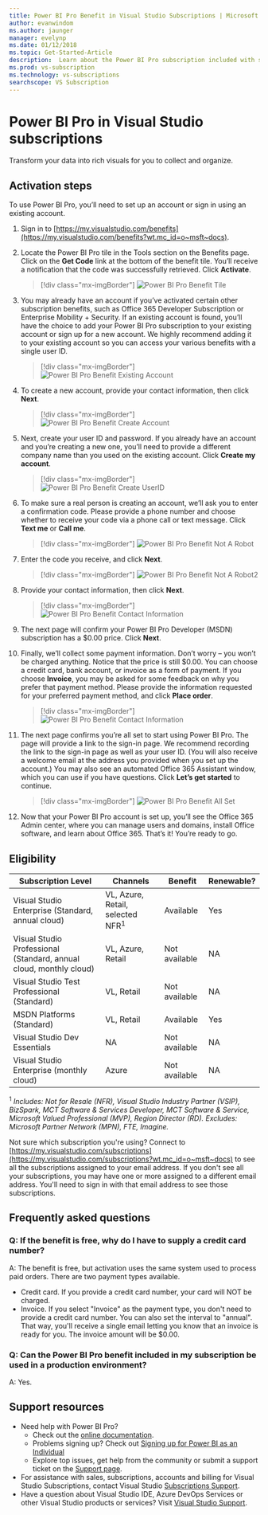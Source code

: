 ```yaml
---
title: Power BI Pro Benefit in Visual Studio Subscriptions | Microsoft Docs
author: evanwindom
ms.author: jaunger
manager: evelynp
ms.date: 01/12/2018
ms.topic: Get-Started-Article
description:  Learn about the Power BI Pro subscription included with selected Visual Studio subscriptions.
ms.prod: vs-subscription
ms.technology: vs-subscriptions
searchscope: VS Subscription
---
```


# Power BI Pro in Visual Studio subscriptions

Transform your data into rich visuals for you to collect and organize.

## Activation steps
To use Power BI Pro, you’ll need to set up an account or sign in using an existing account.
1. Sign in to [https://my.visualstudio.com/benefits](https://my.visualstudio.com/benefits?wt.mc_id=o~msft~docs).

2. Locate the Power BI Pro tile in the Tools section on the Benefits page. Click on the **Get Code** link at the bottom of the benefit tile.   You’ll receive a notification that the code was successfully retrieved.  Click **Activate**.
   > [!div class="mx-imgBorder"]
   > ![Power BI Pro Benefit Tile](_img/vs-pbi/vs-pbi-tile.png)

3. You may already have an account if you’ve activated certain other subscription benefits, such as Office 365 Developer Subscription or Enterprise Mobility + Security.  If an existing account is found, you’ll have the choice to add your Power BI Pro subscription to your existing account or sign up for a new account.  We highly recommend adding it to your existing account so you can access your various benefits with a single user ID.
   > [!div class="mx-imgBorder"]
   > ![Power BI Pro Benefit Existing Account](_img/vs-pbi/vs-pbi-existing-account.png)

4. To create a new account, provide your contact information, then click **Next**.
   > [!div class="mx-imgBorder"]
   > ![Power BI Pro Benefit Create Account](_img/vs-pbi/vs-pbi-create-account-cropped.png)


5. Next, create your user ID and password.  If you already have an account and you’re creating a new one, you’ll need to provide a different company name than you used on the existing account.  Click **Create my account**.
   > [!div class="mx-imgBorder"]
   > ![Power BI Pro Benefit Create UserID](_img/vs-pbi/vs-pbi-create-user-id-cropped.png)


6. To make sure a real person is creating an account, we’ll ask you to enter a confirmation code.  Please provide a phone number and choose whether to receive your code via a phone call or text message.  Click **Text me** or **Call me**.
   > [!div class="mx-imgBorder"]
   > ![Power BI Pro Benefit Not A Robot](_img/vs-pbi/vs-pbi-robot1-cropped.png)


7. Enter the code you receive, and click **Next**.
   > [!div class="mx-imgBorder"]
   > ![Power BI Pro Benefit Not A Robot2](_img/vs-pbi/vs-pbi-robot2-cropped.png)

8. Provide your contact information, then click **Next**.
   > [!div class="mx-imgBorder"]
   > ![Power BI Pro Benefit Contact Information](_img/vs-pbi/vs-pbi-contact-cropped.png)


9. The next page will confirm your Power BI Pro Developer (MSDN) subscription has a $0.00 price.  Click **Next**.

10. Finally, we’ll collect some payment information.  Don’t worry – you won’t be charged anything.  Notice that the price is still $0.00.  You can choose a credit card, bank account, or invoice as a form of payment.  If you choose **Invoice**, you may be asked for some feedback on why you prefer that payment method.  Please provide the information requested for your preferred payment method, and click **Place order**.
    > [!div class="mx-imgBorder"]
    > ![Power BI Pro Benefit Contact Information](_img/vs-pbi/vs-pbi-payment-blurred-cropped.png)

11. The next page confirms you’re all set to start using Power BI Pro.  The page will provide a link to the sign-in page.  We recommend recording the link to the sign-in page as well as your user ID.  (You will also receive a welcome email at the address you provided when you set up the account.)  You may also see an automated Office 365 Assistant window, which you can use if you have questions.  Click **Let’s get started** to continue.
    > [!div class="mx-imgBorder"]
    > ![Power BI Pro Benefit All Set](_img/vs-pbi/vs-pbi-all-set-cropped.png)


12. Now that your Power BI Pro account is set up, you’ll see the Office 365 Admin center, where you can manage users and domains, install Office software, and learn about Office 365.  That’s it!  You’re ready to go.

## Eligibility

| Subscription Level                                                 |     Channels                                            | Benefit                                                          | Renewable?    |
|--------------------------------------------------------------------|---------------------------------------------------------|------------------------------------------------------------------|---------------|
| Visual Studio Enterprise (Standard, annual cloud)   | VL, Azure, Retail,  selected NFR<sup>1</sup> | Available       |  Yes|
| Visual Studio Professional (Standard, annual cloud, monthly cloud) | VL, Azure, Retail                                       | Not available                                                            |NA         |
| Visual Studio Test Professional (Standard)                         | VL, Retail                                              | Not available                                                            |NA         |
| MSDN Platforms (Standard)                                          | VL, Retail                                              | Available       |  Yes|
| Visual Studio Dev Essentials | NA  | Not available |NA|
| Visual Studio Enterprise (monthly cloud) | Azure                                       | Not available                                  |NA|

<sup>1</sup>  *Includes:  Not for Resale (NFR), Visual Studio Industry Partner (VSIP), BizSpark, MCT Software & Services Developer, MCT Software & Service, Microsoft Valued Professional (MVP), Region Director (RD).  Excludes:  Microsoft Partner Network (MPN), FTE, Imagine.*


Not sure which subscription you're using?  Connect to [https://my.visualstudio.com/subscriptions](https://my.visualstudio.com/subscriptions?wt.mc_id=o~msft~docs) to see all the subscriptions assigned to your email address. If you don't see all your subscriptions, you may have one or more assigned to a different email address.  You'll need to sign in with that email address to see those subscriptions.


## Frequently asked questions
### Q:  If the benefit is free, why do I have to supply a credit card number?
A:  The benefit is free, but activation uses the same system used to process paid orders.  There are two payment types available. 
- Credit card.  If you provide a credit card number, your card will NOT be charged. 
- Invoice.  If you select "Invoice" as the payment type, you don't need to provide a credit card number.  You can also set the interval to "annual".  That way, you'll receive a single email letting you know that an invoice is ready for you.  The invoice amount will be $0.00.  

### Q:  Can the Power BI Pro benefit included in my subscription be used in a production environment?
A:  Yes.  


## Support resources
-  Need help with Power BI Pro?
    - Check out the [online documentation](/power-bi/).
    - Problems signing up?  Check out [Signing up for Power BI as an Individual](/power-bi/service-self-service-signup-for-power-bi)
    - Explore top issues, get help from the community or submit a support ticket on the [Support page](https://powerbi.microsoft.com/support/).
-  For assistance with sales, subscriptions, accounts and billing for Visual Studio Subscriptions, contact Visual Studio [Subscriptions Support](https://visualstudio.microsoft.com/subscriptions/support/).
-  Have a question about Visual Studio IDE, Azure DevOps Services or other Visual Studio products or services?  Visit [Visual Studio Support](https://visualstudio.microsoft.com/support/).